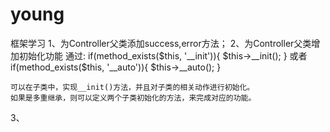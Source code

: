 # young
框架学习
1、为Controller父类添加success,error方法；
2、为Controller父类增加初始化功能
    通过:
    if(method_exists($this, '__init')){
        $this->__init();
    }
    或者
    if(method_exists($this, '__auto')){
        $this->__auto();
    }

    可以在子类中，实现__init()方法，并且对子类的相关动作进行初始化。
    如果是多重继承，则可以定义两个子类初始化的方法，来完成对应的功能。
3、